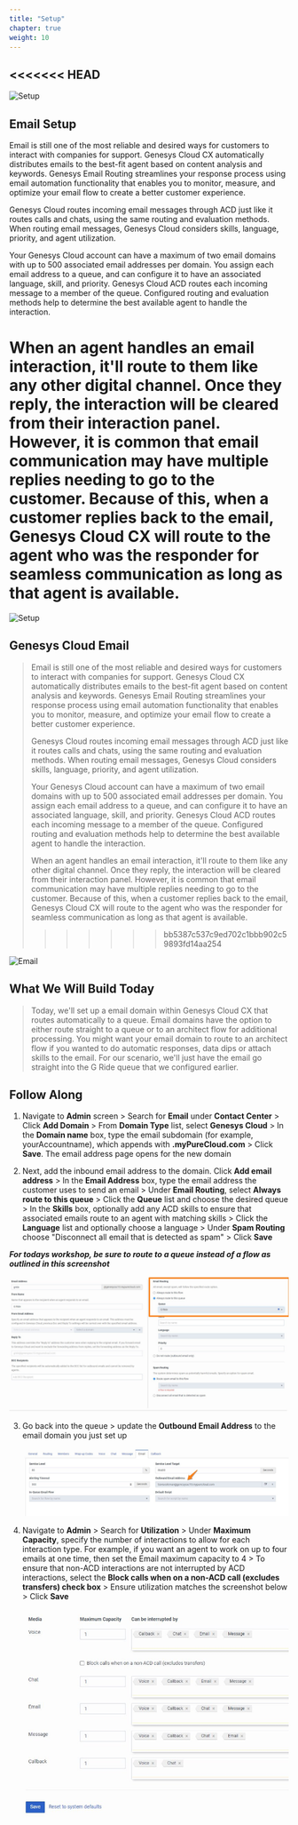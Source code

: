 ```yaml
---
title: "Setup"
chapter: true
weight: 10
---
```


<<<<<<< HEAD
---
![Setup](/images/Email1-768x300.jpg)

## Email Setup
Email is still one of the most reliable and desired ways for customers to interact with companies for support. Genesys Cloud CX automatically distributes emails to the best-fit agent based on content analysis and keywords. Genesys Email Routing streamlines your response process using email automation functionality that enables you to monitor, measure, and optimize your email flow to create a better customer experience.

Genesys Cloud routes incoming email messages through ACD just like it routes calls and chats, using the same routing and evaluation methods. When routing email messages, Genesys Cloud considers skills, language, priority, and agent utilization. 

Your Genesys Cloud account can have a maximum of two email domains with up to 500 associated email addresses per domain. You assign each email address to a queue, and can configure it to have an associated language, skill, and priority. Genesys Cloud ACD routes each incoming message to a member of the queue. Configured routing and evaluation methods help to determine the best available agent to handle the interaction.

When an agent handles an email interaction, it'll route to them like any other digital channel. Once they reply, the interaction will be cleared from their interaction panel. However, it is common that email communication may have multiple replies needing to go to the customer. Because of this, when a customer replies back to the email, Genesys Cloud CX will route to the agent who was the responder for seamless communication as long as that agent is available.
=======
![Setup](/images/setup.jpg)

## Genesys Cloud Email
>Email is still one of the most reliable and desired ways for customers to interact with companies for support. Genesys Cloud CX automatically distributes emails to the best-fit agent based on content analysis and keywords. Genesys Email Routing streamlines your response process using email automation functionality that enables you to monitor, measure, and optimize your email flow to create a better customer experience.
>
>Genesys Cloud routes incoming email messages through ACD just like it routes calls and chats, using the same routing and evaluation methods. When routing email messages, Genesys Cloud considers skills, language, priority, and agent utilization. 
>
>Your Genesys Cloud account can have a maximum of two email domains with up to 500 associated email addresses per domain. You assign each email address to a queue, and can configure it to have an associated language, skill, and priority. Genesys Cloud ACD routes each incoming message to a member of the queue. Configured routing and evaluation methods help to determine the best available agent to handle the interaction.
>
>When an agent handles an email interaction, it'll route to them like any other digital channel. Once they reply, the interaction will be cleared from their interaction panel. However, it is common that email communication may have multiple replies needing to go to the customer. Because of this, when a customer replies back to the email, Genesys Cloud CX will route to the agent who was the responder for seamless communication as long as that agent is available.
>>>>>>> bb5387c537c9ed702c1bbb902c59893fd14aa254

![Email](/images/email.png)

## What We Will Build Today
>Today, we'll set up a email domain within Genesys Cloud CX that routes automatically to a queue. Email domains have the option to either route straight to a queue or to an architect flow for additional processing. You might want your email domain to route to an architect flow if you wanted to do automatic responses, data dips or attach skills to the email. For our scenario, we'll just have the email go straight into the G Ride queue that we configured earlier. 
>
## Follow Along
 1. Navigate to **Admin** screen > Search for **Email** under **Contact Center** > Click **Add Domain** > From **Domain Type** list, select **Genesys Cloud** > In the **Domain name** box, type the email subdomain (for example, yourAccountname), which appends with **.myPureCloud.com** > Click **Save**. The email address page opens for the new domain

 2. Next, add the inbound email address to the domain. Click **Add email address** > In the **Email Address** box, type the email address the customer uses to send an email > Under **Email Routing**, select **Always route to this queue** > Click the **Queue** list and choose the desired queue > In the **Skills** box, optionally add any ACD skills to ensure that associated emails route to an agent with matching skills > Click the **Language** list and optionally choose a language > Under **Spam Routing** choose "Disconnect all email that is detected as spam" > Click **Save**

 
**_For todays workshop, be sure to route to a queue instead of a flow as outlined in this screenshot_** 
    
 ![Email Domain Set Up](/images/EmailSetUp.jpg)

 3. Go back into the queue >  update the **Outbound Email Address** to the email domain you just set up

    ![Queue Set Outbound Email Domain](/images/SetOutboundEmail.jpg)
 
 4. Navigate to **Admin** > Search for **Utilization** > Under **Maximum Capacity**, specify the number of interactions to allow for each interaction type. For example, if you want an agent to work on up to four emails at one time, then set the Email maximum capacity to 4 > To ensure that non-ACD interactions are not interrupted by ACD interactions, select the **Block calls when on a non-ACD call (excludes transfers) check box** > Ensure utilization matches the screenshot below > Click **Save**
  
 
    ![Utilization Settings](/images/Utilization.jpg)
